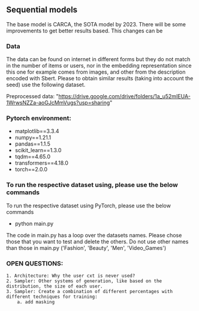 ## Sequential models 
The base model is CARCA, the SOTA model by 2023. There will be some improvements to get better results based.
This changes can be 

### Data
The data can be found on internet in different forms but they do not match in the number of items or users,
nor in the embedding representation since this one for example comes from images,
and other from the description encoded with Sbert. Please to obtain similar results (taking into account the seed)
use the following dataset.

Preprocessed data: "https://drive.google.com/drive/folders/1a_u52mIEUA-1WrwsNZZa-aoGJcMmVugs?usp=sharing"

### Pytorch environment:
* matplotlib==3.3.4
* numpy==1.21.1
* pandas==1.1.5
* scikit_learn==1.3.0
* tqdm==4.65.0
* transformers==4.18.0
* torch==2.0.0

### To run the respective dataset using, please use the below commands
To run the respective dataset using PyTorch, please use the below commands
- python main.py

The code in main.py has a loop over the datasets names. Please chose those that you want to test and delete the others.
Do not use other names than those in main.py ('Fashion', 'Beauty', 'Men', 'Video_Games')

### OPEN QUESTIONS:
    1. Architecture: Why the user cxt is never used?
    2. Sampler: Other systems of generation, like based on the distribution, the size of each user.
    3. Sampler: Create a combination of different percentages with different techniques for training:
        a. add masking
